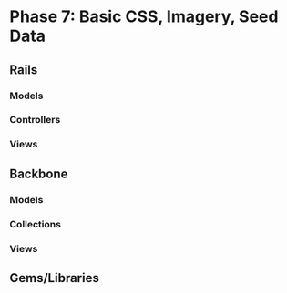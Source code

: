 # Phase 7: Basic CSS, Imagery, Seed Data

## Rails
### Models

### Controllers

### Views

## Backbone
### Models

### Collections

### Views

## Gems/Libraries
